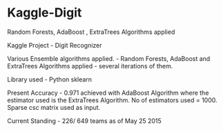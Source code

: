 # Kaggle-Digit
Random Forests, AdaBoost , ExtraTrees Algorithms applied

Kaggle Project - Digit Recognizer

Various Ensemble algorithms applied. - Random Forests, AdaBoost and ExtraTrees Algorithms applied - several iterations of them.

Library used - Python sklearn

Present Accuracy - 0.971 achieved with AdaBoost Algorithm where the estimator used is the ExtraTrees Algorithm. No of estimators used = 1000. Sparse csc matrix used as input. 

Current Standing - 226/ 649 teams as of May 25 2015

